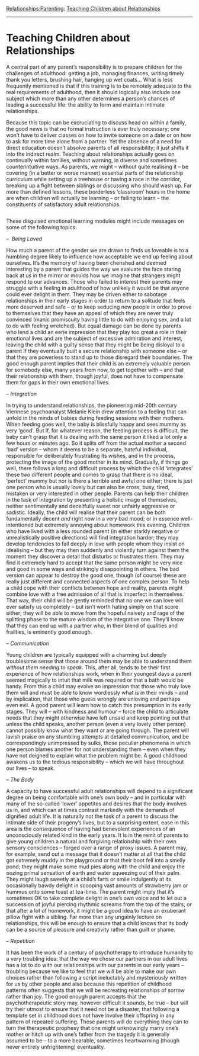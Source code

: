 [Relationships:](https://www.theschooloflife.com/thebookoflife/category/relationships/)[Parenting](https://www.theschooloflife.com/thebookoflife/category/relationships/parenting/): [Teaching Children about Relationships](https://www.theschooloflife.com/thebookoflife/teaching-children-about-relationships/)

* * *

# Teaching Children about Relationships

A central part of any parent’s responsibility is to prepare children for the challenges of adulthood: getting a job, managing finances, writing timely thank you letters, brushing hair, hanging up wet coats… What is less frequently mentioned is that if this training is to be remotely adequate to the real requirements of adulthood, then it should logically also include one subject which more than any other determines a person’s chances of leading a successful life: the ability to form and maintain intimate relationships.

Because this topic can be excruciating to discuss head on within a family, the good news is that no formal instruction is ever truly necessary; one won’t have to deliver classes on how to invite someone on a date or on how to ask for more time alone from a partner. Yet the absence of a need for direct education doesn’t absolve parents of all responsibility; it just shifts it into the indirect realm. Teaching about relationships actually goes on continually within families, without warning, in diverse and sometimes counterintuitive ways. As parents, we might – without quite realising it – be covering (in a better or worse manner) essential parts of the relationship curriculum while setting up a treehouse or having a race in the corridor, breaking up a fight between siblings or discussing who should wash up. Far more than defined lessons, these borderless ‘classroom’ hours in the home are when children will actually be learning – or failing to learn – the constituents of satisfactory adult relationships.

<figure class="aligncenter"><img src="https://www.theschooloflife.com/thebookoflife/wp-content/uploads/2020/04/BergnerLena-Durchdringung_800x800.jpg" alt="" class="wp-image-24328" srcset="https://www.theschooloflife.com/thebookoflife/wp-content/uploads/2020/04/BergnerLena-Durchdringung_800x800.jpg 588w, https://www.theschooloflife.com/thebookoflife/wp-content/uploads/2020/04/BergnerLena-Durchdringung_800x800-221x300.jpg 221w" sizes="(max-width: 588px) 100vw, 588px"></figure>

These disguised emotional learning modules might include messages on some of the following topics:

_–&nbsp; Being Loved_

How much a parent of the gender we are drawn to finds us loveable is to a humbling degree likely to influence how acceptable we end up feeling about ourselves. It’s the memory of having been cherished and deemed interesting by a parent that guides the way we evaluate the face staring back at us in the mirror or moulds how we imagine that strangers might respond to our advances. Those who failed to interest their parents may struggle with a feeling in adulthood of how unlikely it would be that anyone could ever delight in them. They may be driven either to sabotage relationships in their early stages in order to return to a solitude that feels more deserved and safe – or to keep seducing new people in order to prove to themselves that they have an appeal of which they are never truly convinced (manic promiscuity having little to do with enjoying sex, and a lot to do with feeling wretched). But equal damage can be done by parents who lend a child an eerie impression that they play too great a role in their emotional lives and are the subject of excessive admiration and interest, leaving the child with a guilty sense that they might be being disloyal to a parent if they eventually built a secure relationship with someone else – or that they are powerless to stand up to those disregard their boundaries. The good enough parent implies that their child is an extremely valuable person for somebody else, many years from now, to get together with – and that their relationship with them, though joyful, does not have to compensate them for gaps in their own emotional lives.

_– Integration_

In trying to understand relationships, the pioneering mid-20th century Viennese psychoanalyst Melanie Klein drew attention to a feeling that can unfold in the minds of babies during feeding sessions with their mothers. When feeding goes well, the baby is blissfully happy and sees mummy as very ‘good’. But if, for whatever reason, the feeding process is difficult, the baby can’t grasp that it is dealing with the same person it liked a lot only a few hours or minutes ago. So it splits off from the actual mother a second ‘bad’ version – whom it deems to be a separate, hateful individual, responsible for deliberately frustrating its wishes, and in the process, protecting the image of the good mother in its mind. Gradually, if things go well, there follows a long and difficult process by which the child ‘integrates’ these two different people and comes to grasp that there is no ideal, ‘perfect’ mummy but nor is there a terrible and awful one either; there is just one person who is usually lovely but can also be cross, busy, tired, mistaken or very interested in other people. Parents can help their children in the task of integration by presenting a holistic image of themselves, neither sentimentally and deceitfully sweet nor unfairly aggressive or sadistic. Ideally, the child will realise that their parent can be both fundamentally decent _and_ right now in a very bad mood; or in essence well-intentioned but extremely annoying about homework this evening. Children who have lived with a less rounded parent (in either starkly negative or unrealistically positive directions) will find integration harder; they may develop tendencies to fall deeply in love with people whom they insist on idealising – but they may then suddenly and violently turn against them the moment they discover a detail that disturbs or frustrates them. They may find it extremely hard to accept that the same person might be very nice and good in some ways and strikingly disappointing in others. The bad version can appear to destroy the good one, though (of course) these are really just different and connected aspects of one complex person. To help a child cope with their conflicts between hope and reality, parents might combine love with a free admission of all that is imperfect in themselves. That way, their child will be gently reminded that no one we can love will ever satisfy us completely – but isn’t worth hating simply on that score either; they will be able to move from the hopeful naivety and rage of the splitting phase to the mature wisdom of the integrative one. They’ll know that they can end up with a partner who, in their blend of qualities and frailties, is eminently good enough.

_– Communication_

Young children are typically equipped with a charming but deeply troublesome sense that those around them may be able to understand them _without them needing to speak_. This, after all, tends to be their first experience of how relationships work, when in their youngest days a parent seemed magically to intuit that milk was required or that a bath would be handy. From this a child may evolve an impression that those who truly love them will and must be able to know wordlessly what is in their minds – and by implication, that those who guess wrongly are unloving and perhaps even evil. A good parent will learn how to catch this presumption in its early stages. They will – with kindness and humour – force the child to articulate needs that they might otherwise have left unsaid and keep pointing out that unless the child speaks, another person (even a very lovely other person) cannot possibly know what they want or are going through. The parent will lavish praise on any stumbling attempts at detailed communication, and be correspondingly unimpressed by sulks, those peculiar phenomena in which one person blames another for not understanding them – even when they have not deigned to explain what the problem might be. A good childhood awakens us to the tedious responsibility – which we will have throughout our lives – to speak.

_– The Body_

A capacity to have successful adult relationships will depend to a significant degree on being comfortable with one’s own body – and in particular with many of the so-called ‘lower’ appetites and desires that the body involves us in, and which can at times contrast markedly with the demands of dignified adult life. It is naturally not the task of a parent to discuss the intimate side of their progeny’s lives, but to a surprising extent, ease in this area is the consequence of having had benevolent experiences of an unconsciously related kind in the early years. It is in the remit of parents to give young children a natural and forgiving relationship with their own sensory consciences – forged over a range of proxy issues. A parent may, for example, send out a message that it doesn’t matter at all that the child got extremely muddy in the playground or that their boot fell into a smelly pond; they might make some mud pies along with the child and enjoy the oozing primal sensation of earth and water squeezing out of their palm. They might laugh sweetly at a child’s farts or smile indulgently at its occasionally bawdy delight in scooping vast amounts of strawberry jam or hummus onto some toast at tea-time. The parent might imply that it’s sometimes OK to take complete delight in one’s own voice and to let out a succession of joyful piercing rhythmic screams from the top of the stairs, or that after a lot of homework, it might be a good idea to have an exuberant pillow fight with a sibling. Far more than any ungainly lecture on relationships, this will be enough to ensure that a child knows that its body can be a source of pleasure and creativity rather than guilt or shame.

_– Repetition_

It has been the work of a century of psychotherapy to introduce humanity to a very troubling idea: that the way we chose our partners in our adult lives has a lot to do with our relationships with our parents in our early years – troubling because we like to feel that we will be able to make our own choices rather than following a script ineluctably and mysteriously written for us by other people and also because this repetition of childhood patterns often suggests that we will be recreating relationships of sorrow rather than joy. The good enough parent accepts that the psychotherapeutic story may, however difficult it sounds, be true – but will try their utmost to ensure that it need not be a disaster, that following a template set in childhood does not have involve their offspring in any pattern of repeated suffering. These parents will do everything they can to turn the therapeutic prophesy that one might unknowingly marry one’s mother or hitch up with one’s father from the tragedy it is generally assumed to be – to a more bearable, sometimes heartwarming (though never entirely unfrightening) eventuality.
